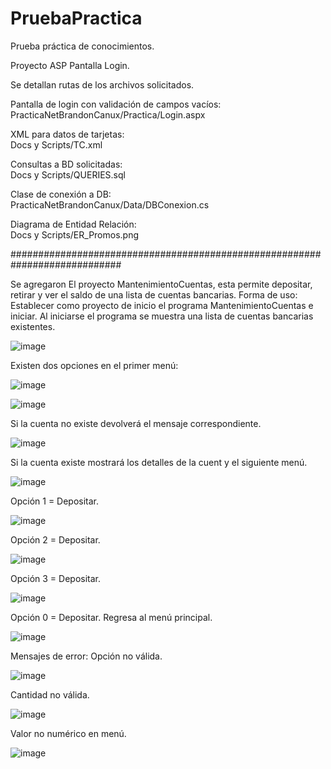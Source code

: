 # PruebaPractica
Prueba práctica de conocimientos. 


Proyecto ASP 
Pantalla Login. 

Se detallan rutas de los archivos solicitados.

Pantalla de login con validación de campos vacíos:  
PracticaNetBrandonCanux/Practica/Login.aspx


XML para datos de tarjetas:   
Docs y Scripts/TC.xml


Consultas a BD solicitadas:    
Docs y Scripts/QUERIES.sql


Clase de conexión a DB:    
PracticaNetBrandonCanux/Data/DBConexion.cs


Diagrama de Entidad Relación:     
Docs y Scripts/ER_Promos.png

############################################################################

Se agregaron  El proyecto MantenimientoCuentas, esta permite depositar, retirar y ver el saldo de una lista de cuentas bancarias. 
Forma de uso: 
Establecer como proyecto de inicio el programa MantenimientoCuentas e iniciar.
Al iniciarse el programa se muestra una lista de cuentas bancarias existentes. 

![image](https://github.com/bcanux/PruebaPractica/assets/44858382/82ad3922-ba56-4e20-9ac2-0bf480d266f9)


Existen dos opciones en el primer menú:

![image](https://github.com/bcanux/PruebaPractica/assets/44858382/b34cf411-0506-4fce-8ccb-fe356ca82097)


![image](https://github.com/bcanux/PruebaPractica/assets/44858382/6574a94e-0a0e-43b1-aa51-10a6dd4b4e72)

Si la cuenta no existe devolverá el mensaje correspondiente. 

![image](https://github.com/bcanux/PruebaPractica/assets/44858382/378abfe9-6307-466e-bafa-4a07070c63e4)

Si la cuenta existe mostrará los detalles de la cuent y el siguiente menú. 

![image](https://github.com/bcanux/PruebaPractica/assets/44858382/6db53fe6-ea51-41e3-afb8-6ae362092d2b)

Opción 1 = Depositar.

![image](https://github.com/bcanux/PruebaPractica/assets/44858382/c0c45b13-45d7-4994-ac45-4818b1ae1d75)

Opción 2 = Depositar.

![image](https://github.com/bcanux/PruebaPractica/assets/44858382/6476ea8d-72c8-493a-a82d-9644cb7ff5ee)

Opción 3 = Depositar.

![image](https://github.com/bcanux/PruebaPractica/assets/44858382/0e82aef7-b588-485c-9e63-d7f988ab2f03)

Opción 0 = Depositar.
Regresa al menú principal. 

![image](https://github.com/bcanux/PruebaPractica/assets/44858382/21be9ec5-d49d-436d-af0c-c8834db8b18f)

Mensajes de error:
Opción no válida. 

![image](https://github.com/bcanux/PruebaPractica/assets/44858382/b47e95f6-6519-4c6a-b693-e346134abd39)

Cantidad no válida. 

![image](https://github.com/bcanux/PruebaPractica/assets/44858382/8ae204ec-cd29-4ae1-bdda-af9f87e55abd)

Valor no numérico en menú.

![image](https://github.com/bcanux/PruebaPractica/assets/44858382/ee5ae139-3453-446f-9e9a-585a812e799c)









